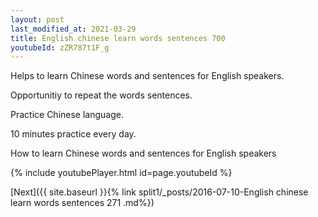 ```yaml
---
layout: post
last_modified_at: 2021-03-29
title: English chinese learn words sentences 700 
youtubeId: zZR787t1F_g
---
```

 
 
Helps to learn Chinese words and sentences for English speakers.

Opportunitiy to repeat the words sentences. 

Practice Chinese language. 
 
10 minutes practice every day. 
 
How to learn Chinese words and sentences for English speakers 
 
{% include youtubePlayer.html id=page.youtubeId %}
 
 
[Next]({{ site.baseurl }}{% link  split1/_posts/2016-07-10-English chinese learn words sentences 271 .md%})
 
